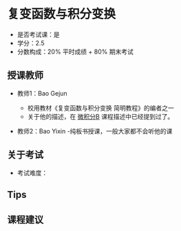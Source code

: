 # 复变函数与积分变换
- 是否考试课：是
- 学分：2.5
- 分数构成：20% 平时成绩 + 80% 期末考试

## 授课教师
- 教师1：Bao Gejun
  - 校用教材《复变函数与积分变换 简明教程》的编者之一
  - 关于他的描述，在 [微积分B](https://github.com/HITSZ-Auto/HITSZ-OpenAuto/tree/master/%E5%A4%A7%E4%B8%80%E4%B8%8B/%E9%AB%98%E7%AD%89%E6%95%B0%E5%AD%A6B) 课程描述中已经提到过了。

- 教师2：Bao Yixin
  -纯板书授课，一般大家都不会听他的课 

## 关于考试
- 考试难度：

## Tips

## 课程建议
